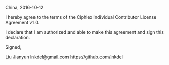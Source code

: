 China, 2016-10-12

I hereby agree to the terms of the Ciphlex Individual Contributor License Agreement v1.0.

I declare that I am authorized and able to make this agreement and sign this declaration.

Signed,

Liu Jianyun lnkdel@gmail.com https://github.com/lnkdel
